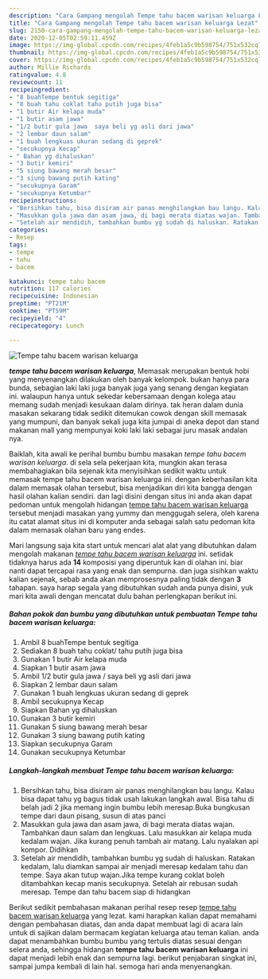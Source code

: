 ```yaml
---
description: "Cara Gampang mengolah Tempe tahu bacem warisan keluarga Lezat"
title: "Cara Gampang mengolah Tempe tahu bacem warisan keluarga Lezat"
slug: 2150-cara-gampang-mengolah-tempe-tahu-bacem-warisan-keluarga-lezat
date: 2020-12-05T02:59:11.459Z
image: https://img-global.cpcdn.com/recipes/4feb1a5c9b598754/751x532cq70/tempe-tahu-bacem-warisan-keluarga-foto-resep-utama.jpg
thumbnail: https://img-global.cpcdn.com/recipes/4feb1a5c9b598754/751x532cq70/tempe-tahu-bacem-warisan-keluarga-foto-resep-utama.jpg
cover: https://img-global.cpcdn.com/recipes/4feb1a5c9b598754/751x532cq70/tempe-tahu-bacem-warisan-keluarga-foto-resep-utama.jpg
author: Millie Richards
ratingvalue: 4.8
reviewcount: 11
recipeingredient:
- "8 buahTempe bentuk segitiga"
- "8 buah tahu coklat tahu putih juga bisa"
- "1 butir Air kelapa muda"
- "1 butir asam jawa"
- "1/2 butir gula jawa  saya beli yg asli dari jawa"
- "2 lembar daun salam"
- "1 buah lengkuas ukuran sedang di geprek"
- "secukupnya Kecap"
- " Bahan yg dihaluskan"
- "3 butir kemiri"
- "5 siung bawang merah besar"
- "3 siung bawang putih kating"
- "secukupnya Garam"
- "secukupnya Ketumbar"
recipeinstructions:
- "Bersihkan tahu, bisa disiram air panas menghilangkan bau langu. Kalau bisa dapat tahu yg bagus tidak usah lakukan langkah awal. Bisa tahu di belah jadi 2 jika memang ingin bumbu lebih meresap.Buka bungkusan tempe dari daun pisang, susun di atas panci"
- "Masukkan gula jawa dan asam jawa, di bagi merata diatas wajan. Tambahkan daun salam dan lengkuas. Lalu masukkan air kelapa muda kedalam wajan. Jika kurang penuh tambah air matang. Lalu nyalakan api kompor. Didihkan"
- "Setelah air mendidih, tambahkan bumbu yg sudah di haluskan. Ratakan kedalam, lalu diamkan sampai air menjadi meresap kedalam tahu dan tempe. Saya akan tutup wajan.Jika tempe kurang coklat boleh ditambahkan kecap manis secukupnya. Setelah air rebusan sudah meresap. Tempe dan tahu bacem siap di hidangkan"
categories:
- Resep
tags:
- tempe
- tahu
- bacem

katakunci: tempe tahu bacem 
nutrition: 117 calories
recipecuisine: Indonesian
preptime: "PT21M"
cooktime: "PT59M"
recipeyield: "4"
recipecategory: Lunch

---
```



![Tempe tahu bacem warisan keluarga](https://img-global.cpcdn.com/recipes/4feb1a5c9b598754/751x532cq70/tempe-tahu-bacem-warisan-keluarga-foto-resep-utama.jpg)

<b><i>tempe tahu bacem warisan keluarga</i></b>, Memasak merupakan bentuk hobi yang menyenangkan dilakukan oleh banyak kelompok. bukan hanya para bunda, sebagian laki laki juga banyak juga yang senang dengan kegiatan ini. walaupun hanya untuk sekedar kebersamaan dengan kolega atau memang sudah menjadi kesukaan dalam dirinya. tak heran dalam dunia masakan sekarang tidak sedikit ditemukan cowok dengan skill memasak yang mumpuni, dan banyak sekali juga kita jumpai di aneka depot dan stand makanan mall yang mempunyai koki laki laki sebagai juru masak andalan nya.

Baiklah, kita awali ke perihal bumbu bumbu masakan <i>tempe tahu bacem warisan keluarga</i>. di sela sela pekerjaan kita, mungkin akan terasa membahagiakan bila sejenak kita menyisihkan sedikit waktu untuk memasak tempe tahu bacem warisan keluarga ini. dengan keberhasilan kita dalam memasak olahan tersebut, bisa menjadikan diri kita bangga dengan hasil olahan kalian sendiri. dan lagi disini dengan situs ini anda akan dapat pedoman untuk mengolah hidangan <u>tempe tahu bacem warisan keluarga</u> tersebut menjadi masakan yang yummy dan menggugah selera, oleh karena itu catat alamat situs ini di komputer anda sebagai salah satu pedoman kita dalam memasak olahan baru yang endes.




Mari langsung saja kita start untuk mencari alat alat yang dibutuhkan dalam mengolah makanan <u><i>tempe tahu bacem warisan keluarga</i></u> ini. setidak tidaknya harus ada <b>14</b> komposisi yang diperuntuk kan di olahan ini. biar nanti dapat tercapai rasa yang enak dan sempurna. dan juga sisihkan waktu kalian sejenak, sebab anda akan memprosesnya paling tidak dengan <b>3</b> tahapan. saya harap segala yang dibutuhkan sudah anda punya disini, yuk mari kita awali dengan mencatat dulu bahan perlengkapan berikut ini.

<!--inarticleads1-->

##### Bahan pokok dan bumbu yang dibutuhkan untuk pembuatan Tempe tahu bacem warisan keluarga:

1. Ambil 8 buahTempe bentuk segitiga
1. Sediakan 8 buah tahu coklat/ tahu putih juga bisa
1. Gunakan 1 butir Air kelapa muda
1. Siapkan 1 butir asam jawa
1. Ambil 1/2 butir gula jawa / saya beli yg asli dari jawa
1. Siapkan 2 lembar daun salam
1. Gunakan 1 buah lengkuas ukuran sedang di geprek
1. Ambil secukupnya Kecap
1. Siapkan  Bahan yg dihaluskan
1. Gunakan 3 butir kemiri
1. Gunakan 5 siung bawang merah besar
1. Gunakan 3 siung bawang putih kating
1. Siapkan secukupnya Garam
1. Gunakan secukupnya Ketumbar




<!--inarticleads2-->

##### Langkah-langkah membuat Tempe tahu bacem warisan keluarga:

1. Bersihkan tahu, bisa disiram air panas menghilangkan bau langu. Kalau bisa dapat tahu yg bagus tidak usah lakukan langkah awal. Bisa tahu di belah jadi 2 jika memang ingin bumbu lebih meresap.Buka bungkusan tempe dari daun pisang, susun di atas panci
1. Masukkan gula jawa dan asam jawa, di bagi merata diatas wajan. Tambahkan daun salam dan lengkuas. Lalu masukkan air kelapa muda kedalam wajan. Jika kurang penuh tambah air matang. Lalu nyalakan api kompor. Didihkan
1. Setelah air mendidih, tambahkan bumbu yg sudah di haluskan. Ratakan kedalam, lalu diamkan sampai air menjadi meresap kedalam tahu dan tempe. Saya akan tutup wajan.Jika tempe kurang coklat boleh ditambahkan kecap manis secukupnya. Setelah air rebusan sudah meresap. Tempe dan tahu bacem siap di hidangkan




Berikut sedikit pembahasan makanan perihal resep resep <u>tempe tahu bacem warisan keluarga</u> yang lezat. kami harapkan kalian dapat memahami dengan pembahasan diatas, dan anda dapat membuat lagi di acara lain untuk di sajikan dalam bermacam kegiatan keluarga atau teman kalian. anda dapat menambahkan bumbu bumbu yang tertulis diatas sesuai dengan selera anda, sehingga hidangan <b>tempe tahu bacem warisan keluarga</b> ini dapat menjadi lebih enak dan sempurna lagi. berikut penjabaran singkat ini, sampai jumpa kembali di lain hal. semoga hari anda menyenangkan.
